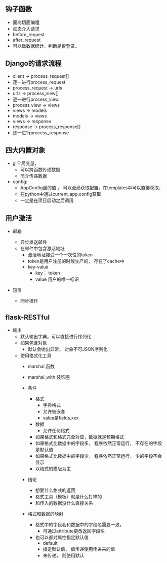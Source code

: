## 钩子函数
- 面向切面编程
- 动态介入请求
- before_request
- after_request
- 可以做数据统计，判断是否登录..

## Django的请求流程
- client -> process_request[]
- 逐一进行process_request
- process_request -> urls
- urls -> process_view[]
- 逐一进行process_view
- process_view -> views
- views -> models
- models -> views
- views -> response
- response -> process_response[]
- 逐一进行process_response


## 四大内置对象
- g 全局变量，
    - 可以跨函数传递数据
    - 简介传递数据
- config:  
    - AppConfig里的值 ， 可以全局获取配置，在templates中可以直接获取， 
    - 在python中通过current_app.config获取
    - 一定是在项目启动之后调用
    
    
## 用户激活
- 邮箱
    - 异步发送邮件
    - 在邮件中包含激活地址
        - 激活地址接受一个一次性的token
        - token是用户注册的时候生产的， 存在了cache中
        - key-value
            - key： token
            - value 用户的唯一标识
            
- 短信
    - 同步操作


## flask-RESTful
- 輸出
    - 默认输出字典，可以直接进行序列化
    - 如果包含对象
        - 默认会抛出异常， 对象不可JSON序列化
    - 使用格式化工具
        - marshal 函数
        - marshal_with 装饰圈
        - 条件
            - 格式
                - 字典格式
                - 允许被嵌套
                - value是fields.xxx
            - 数据
                - 允许任何格式
            - 如果格式和格式完全对应，数据就是预期格式
            - 如果格式比数据中的字段多， 程序依然正常运行， 不存在的字段是默认值
            - 如果格式比数据中的字段少， 程序依然正常运行， 少的字段不会显示
            - 以格式的模版为主
            
         - 结论
            - 想要什么格式的返回
            - 格式工具（模板）就是什么打样的
            - 和传入的数据没什么直接关系
         - 格式和数据的映射
            - 格式中的字段名和数据中的字段名需要一致， 
              - 可通过attribute更改返回字段名
            - 也可以都对属性指定默认值
                - default
                - 指定默认值， 值传递使用传进来的值
                - 未传递， 则使用默认